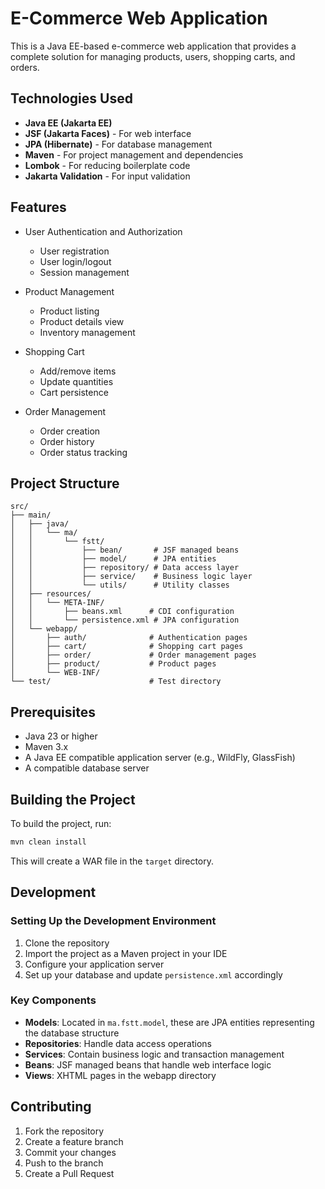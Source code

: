 # E-Commerce Web Application

This is a Java EE-based e-commerce web application that provides a complete solution for managing products, users, shopping carts, and orders.

## Technologies Used

- **Java EE (Jakarta EE)**
- **JSF (Jakarta Faces)** - For web interface
- **JPA (Hibernate)** - For database management
- **Maven** - For project management and dependencies
- **Lombok** - For reducing boilerplate code
- **Jakarta Validation** - For input validation

## Features

- User Authentication and Authorization

  - User registration
  - User login/logout
  - Session management

- Product Management

  - Product listing
  - Product details view
  - Inventory management

- Shopping Cart

  - Add/remove items
  - Update quantities
  - Cart persistence

- Order Management
  - Order creation
  - Order history
  - Order status tracking

## Project Structure

```
src/
├── main/
│   ├── java/
│   │   └── ma/
│   │       └── fstt/
│   │           ├── bean/       # JSF managed beans
│   │           ├── model/      # JPA entities
│   │           ├── repository/ # Data access layer
│   │           ├── service/    # Business logic layer
│   │           └── utils/      # Utility classes
│   ├── resources/
│   │   └── META-INF/
│   │       ├── beans.xml      # CDI configuration
│   │       └── persistence.xml # JPA configuration
│   └── webapp/
│       ├── auth/              # Authentication pages
│       ├── cart/              # Shopping cart pages
│       ├── order/             # Order management pages
│       ├── product/           # Product pages
│       └── WEB-INF/
└── test/                      # Test directory
```

## Prerequisites

- Java 23 or higher
- Maven 3.x
- A Java EE compatible application server (e.g., WildFly, GlassFish)
- A compatible database server

## Building the Project

To build the project, run:

```bash
mvn clean install
```

This will create a WAR file in the `target` directory.

## Development

### Setting Up the Development Environment

1. Clone the repository
2. Import the project as a Maven project in your IDE
3. Configure your application server
4. Set up your database and update `persistence.xml` accordingly

### Key Components

- **Models**: Located in `ma.fstt.model`, these are JPA entities representing the database structure
- **Repositories**: Handle data access operations
- **Services**: Contain business logic and transaction management
- **Beans**: JSF managed beans that handle web interface logic
- **Views**: XHTML pages in the webapp directory

## Contributing

1. Fork the repository
2. Create a feature branch
3. Commit your changes
4. Push to the branch
5. Create a Pull Request
